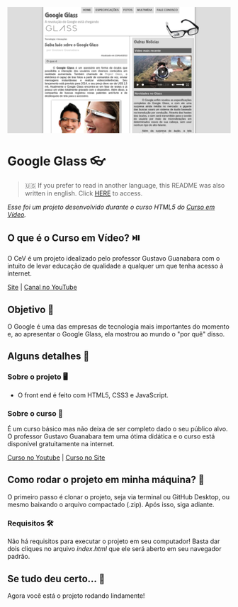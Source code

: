 ![Google Glass](readme-images/google-glass.png)

# Google Glass :eyeglasses:

> :us: If you prefer to read in another language, this README was also written in english. Click [HERE](https://github.com/lucasmc64/html5_cev/blob/main/README.md) to access.

*Esse foi um projeto desenvolvido durante o curso HTML5 do [Curso em Vídeo](https://www.cursoemvideo.com/).*

## O que é o Curso em Vídeo? :play_or_pause_button:

O CeV é um projeto idealizado pelo professor Gustavo Guanabara com o intuito de levar educação de qualidade a qualquer um que tenha acesso à internet.

[Site](https://www.cursoemvideo.com/) | [Canal no YouTube](https://www.youtube.com/user/cursosemvideo)

## Objetivo :dart:

O Google é uma das empresas de tecnologia mais importantes do momento e, ao apresentar o Google Glass, ela mostrou ao mundo o "por quê" disso.

## Alguns detalhes :scroll:

### Sobre o projeto :desktop_computer:

* O front end é feito com HTML5, CSS3 e JavaScript.

### Sobre o curso :book:

É um curso básico mas não deixa de ser completo dado o seu público alvo. O professor Gustavo Guanabara tem uma ótima didática e o curso está disponível gratuitamente na internet.

[Curso no Youtube](https://www.youtube.com/playlist?list=PLHz_AreHm4dlAnJ_jJtV29RFxnPHDuk9o) | [Curso no Site](https://www.cursoemvideo.com/course/html5/)

## Como rodar o projeto em minha máquina? :thinking:

O primeiro passo é clonar o projeto, seja via terminal ou GitHub Desktop, ou mesmo baixando o arquivo compactado (.zip). Após isso, siga  adiante.

### Requisitos :hammer_and_wrench:

Não há requisitos para executar o projeto em seu computador! Basta dar dois cliques no arquivo *index.html* que ele será aberto em seu navegador padrão.

## Se tudo deu certo... :tada:

Agora você está o projeto rodando lindamente!
